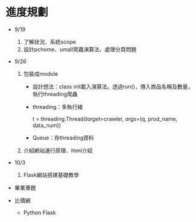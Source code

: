 # 進度規劃

* 9/19

  1. 了解狀況、系統scope
  2. 設計pchome、umall爬蟲演算法、處理分頁問題

* 9/26

  1. 包裝成module

     * 設計想法：class init載入演算法。透過run()，傳入商品名稱及數量，執行threading爬蟲

     * threading：多執行緒

       t = threading.Thread(*target*=crawler, *args*=(q, prod_name, data_num))

     * Queue：存threading資料

  2. 介紹網站運行原理、html介紹

* 10/3

  1. Flask網站搭建基礎教學





* 畢業專題
* 比價網
  * Python Flask